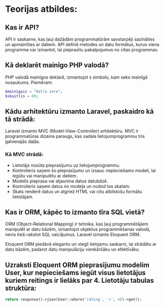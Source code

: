 # Teorijas atbildes:

## Kas ir API?
API ir saskarne, kas ļauj dažādām programmatūrām savstarpēji sazināties un apmainīties ar datiem. API definē metodes un datu formātus, kurus viena programma var izmantot, lai pieprasītu pakalpojumus no citas programmas.

## Kā deklarēt mainīgo PHP valodā?
PHP valodā mainīgos deklarē, izmantojot `$` simbolu, kam seko mainīgā nosaukums. Piemēram:
```php
$mainigais = "Hallo zere";
$skaitlis = 69;
```

## Kādu arhitektūru izmanto Laravel, paskaidro kā tā strādā:
Laravel izmanto MVC (Model-View-Controller) arhitektūru. MVC ir programmatūras dizaina paraugs, kas sadala lietojumprogrammu trīs galvenajās daļās.

### Kā MVC strādā:
- Lietotājs nosūta pieprasījumu uz lietojumprogrammu.
- Kontrolieris saņem šo pieprasījumu un izsauc nepieciešamo modeli, lai iegūtu vai manipulētu ar datiem.
- Modelis pieprasa vai atjaunina datus datubāzē.
- Kontrolieris saņem datus no modeļa un nodod tos skatam.
- Skats renderē datus un atgriež HTML vai citu atbilstošu formātu lietotājam.

## Kas ir ORM, kāpēc to izmanto tīra SQL vietā?
ORM (Object-Relational Mapping) ir tehnika, kas ļauj programmētājiem manipulēt ar datu bāzēm, izmantojot objektus programmēšanas valodā, nevis tieši rakstot SQL vaicājumus. Laravel izmanto Eloquent ORM.

Eloquent ORM piedāvā elegantu un viegli lietojamu saskarni, lai strādātu ar datu bāzēm, padarot datu manipulāciju vienkāršāku un efektīvāku.

## Uzraksti Eloquent ORM pieprasījumu modelim User, kur nepieciešams iegūt visus lietotājus kuriem reitings ir lielāks par 4. Lietotāju tabulas struktūra:

```php
return response()->json(User::where('rating', '>', 4))->get();
```
